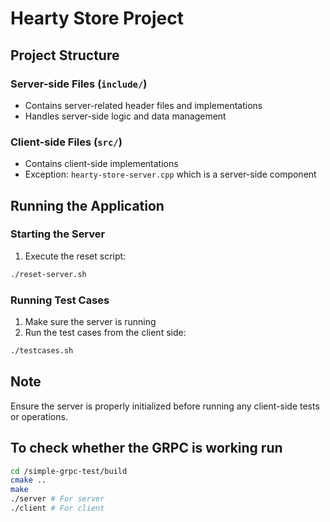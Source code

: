 # Hearty Store Project

## Project Structure

### Server-side Files (`include/`)
- Contains server-related header files and implementations
- Handles server-side logic and data management

### Client-side Files (`src/`)
- Contains client-side implementations
- Exception: `hearty-store-server.cpp` which is a server-side component

## Running the Application

### Starting the Server
1. Execute the reset script:

```bash
./reset-server.sh
```

### Running Test Cases
1. Make sure the server is running
2. Run the test cases from the client side:

```bash
./testcases.sh
```

## Note
Ensure the server is properly initialized before running any client-side tests or operations.

## To check whether the GRPC is working run
```bash
cd /simple-grpc-test/build
cmake ..
make
./server # For server
./client # For client
```